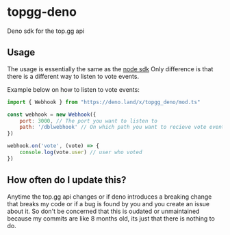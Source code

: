 # topgg-deno

Deno sdk for the top.gg api

## Usage

The usage is essentially the same as the [node sdk](https://npmjs.com/package/@top-gg/sdk)
Only difference is that there is a different way to listen to vote events.

Example below on how to listen to vote events:

```js
import { Webhook } from "https://deno.land/x/topgg_deno/mod.ts"

const webhook = new Webhook({
    port: 3000, // The port you want to listen to
    path: '/dblwebhook' // On which path you want to recieve vote events
})

webhook.on('vote', (vote) => {
    console.log(vote.user) // user who voted
})
```

## How often do I update this?

Anytime the top.gg api changes or if deno introduces a breaking change that breaks my code or if a bug is found by you and you create an issue about it.
So don't be concerned that this is oudated or unmaintained because my commits are like 8 months old, its just that there is nothing to do.
